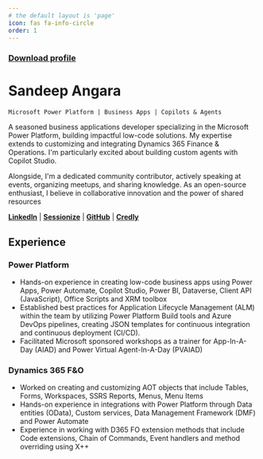 ```yaml
---
# the default layout is 'page'
icon: fas fa-info-circle
order: 1
---
```


### [Download profile]("https://drive.google.com/uc?id=1oYpiyLAeZgRg4naa7gsqP_j-j3hROi-b&export=download")

# Sandeep Angara
` Microsoft Power Platform | Business Apps | Copilots & Agents `

A seasoned business applications developer specializing in the Microsoft Power Platform, building impactful low-code solutions. My expertise extends to customizing and integrating Dynamics 365 Finance & Operations. I'm particularly excited about building custom agents with Copilot Studio. 

Alongside, I'm a dedicated community contributor, actively speaking at events, organizing meetups, and sharing knowledge. As an open-source enthusiast, I believe in collaborative innovation and the power of shared resources

[**LinkedIn**](https://linkedin.com/in/sandeep-angara) | [**Sessionize**](https://sessionize.com/sandeep-angara/) | [**GitHub**](https://github.com/hisandeepangara) | [**Credly**](https://www.credly.com/users/sandeep-angara)

## Experience

### Power Platform
- Hands-on experience in creating low-code business apps using Power Apps, 
Power Automate, Copilot Studio, Power BI, Dataverse, Client API (JavaScript), 
Office Scripts and XRM toolbox
- Established best practices for Application Lifecycle Management (ALM) within the 
team by utilizing Power Platform Build tools and Azure DevOps pipelines, creating 
JSON templates for continuous integration and continuous deployment (CI/CD).
- Facilitated Microsoft sponsored workshops as a trainer for App-In-A-Day (AIAD) and 
Power Virtual Agent-In-A-Day (PVAIAD)

### Dynamics 365 F&O
 - Worked on creating and customizing AOT objects that include Tables, Forms, 
Workspaces, SSRS Reports, Menus, Menu Items
- Hands-on experience in integrations with Power Platform through Data entities 
(OData), Custom services, Data Management Framework (DMF) and Power 
Automate
- Experience in working with D365 FO extension methods that include Code 
extensions, Chain of Commands, Event handlers and method overriding using X++
